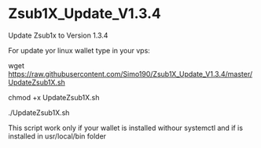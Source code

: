 # Zsub1X_Update_V1.3.4
Update Zsub1x to Version 1.3.4


For update yor linux wallet type in your vps:

wget https://raw.githubusercontent.com/Simo190/Zsub1X_Update_V1.3.4/master/UpdateZsub1X.sh

chmod +x UpdateZsub1X.sh

./UpdateZsub1X.sh

This script work only if your wallet is installed withour systemctl and if is installed in usr/local/bin folder

